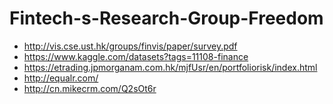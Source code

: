 # Fintech-s-Research-Group-Freedom
- http://vis.cse.ust.hk/groups/finvis/paper/survey.pdf <bar>
- https://www.kaggle.com/datasets?tags=11108-finance  <bar>
- https://etrading.jpmorganam.com.hk/mjfUsr/en/portfoliorisk/index.html
 - http://equalr.com/ 
  - http://cn.mikecrm.com/Q2sOt6r 

